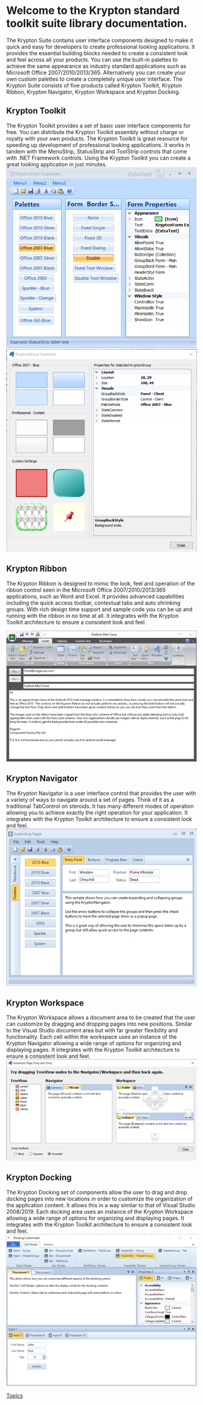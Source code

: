 # Welcome to the Krypton standard toolkit suite library documentation.

The Krypton Suite contains user interface components designed to make it quick and easy for developers to create professional looking applications. It provides the essential building blocks needed to create a consistent look and feel across all your products. You can use the built-in palettes to achieve the same appearance as industry standard applications such as Microsoft Office 2007/2010/2013/365. Alternatively you can create your own custom palettes to create a completely unique user interface. The Krypton Suite consists of five products called Krypton Toolkit, Krypton Ribbon, Krypton Navigator, Krypton Workspace and Krypton Docking.


## Krypton Toolkit

The Krypton Toolkit provides a set of basic user interface components for free. You can distribute the Krypton Toolkit assembly without charge or royalty with your own products. The Krypton Toolkit is great resource for speeding up development of professional looking applications. It works in tandem with the MenuStrip, StatusStrip and ToolStrip controls that come with .NET Framework controls. Using the Krypton Toolkit you can create a great looking application in just minutes.
<img src="https://raw.githubusercontent.com/Krypton-Suite/Documentation/main/Assets/Standard-Toolkit/KryptonToolkitExampleForm.png" /><img src="https://raw.githubusercontent.com/Krypton-Suite/Documentation/main/Assets/Standard-Toolkit/KryptonToolkitExampleGroup.png" />

## Krypton Ribbon

The Krypton Ribbon is designed to mimic the look, feel and operation of the ribbon control seen in the Microsoft Office 2007/2010/2013/365 applications, such as Word and Excel. It provides advanced capabilities including the quick access toolbar, contextual tabs and auto shrinking groups. With rich design time support and sample code you can be up and running with the ribbon in no time at all. It integrates with the Krypton Toolkit architecture to ensure a consistent look and feel.
  
<img src="https://raw.githubusercontent.com/Krypton-Suite/Documentation/main/Assets/Standard-Toolkit/KryptonRibbonExample.png" />

## Krypton Navigator

The Krypton Navigator is a user interface control that provides the user with a variety of ways to navigate around a set of pages. Think of it as a traditional TabControl on steroids. It has many different modes of operation allowing you to achieve exactly the right operation for your application. It integrates with the Krypton Toolkit architecture to ensure a consistent look and feel.
<img src="https://raw.githubusercontent.com/Krypton-Suite/Documentation/main/Assets/Standard-Toolkit/KryptonNavigatorExample.png" />

## Krypton Workspace

The Krypton Workspace allows a document area to be created that the user can customize by dragging and dropping pages into new positions. Similar to the Visual Studio document area but with far greater flexibility and functionality. Each cell within the workspace uses an instance of the Krypton Navigator allowing a wide range of options for organizing and displaying pages. It integrates with the Krypton Toolkit architecture to ensure a consistent look and feel.
<img src="https://raw.githubusercontent.com/Krypton-Suite/Documentation/main/Assets/Standard-Toolkit/KryptonWorkspaceExample.png" />

## Krypton Docking

The Krypton Docking set of components allow the user to drag and drop docking pages into new locations in order to customize the organization of the application content. It allows this in a way similar to that of Visual Studio 2008/2019. Each docking area uses an instance of the Krypton Workspace allowing a wide range of options for organizing and displaying pages. It integrates with the Krypton Toolkit architecture to ensure a consistent look and feel.
<img src="https://raw.githubusercontent.com/Krypton-Suite/Documentation/main/Assets/Standard-Toolkit/KryptonDockingExampleCustomised.png" />

<a href="https://github.com/Krypton-Suite/Documentation/blob/main/Documents/API%20Reference/Standard%20Toolkit/_Sidebar.md">Topics</a>